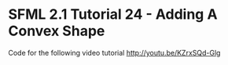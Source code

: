 SFML 2.1 Tutorial 24 - Adding A Convex Shape
============================================

Code for the following video tutorial http://youtu.be/KZrxSQd-Glg
